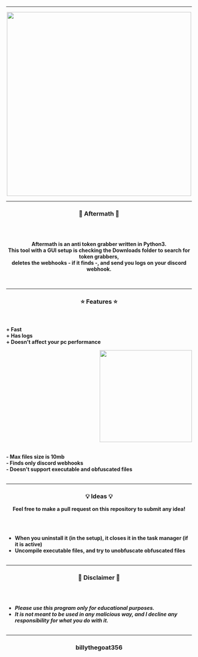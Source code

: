 -----

<p align="center">
<img src="https://repository-images.githubusercontent.com/399563822/47933843-fd9b-4490-94ae-cf102d653de0", width="500", height="500">
</p>

-----

### <p align="center">🎈 Aftermath 🎈</p>

<br><br>
<p align="center">
  <strong>Aftermath is an anti token grabber written in Python3.</strong>
  <br>
  <strong>This tool with a GUI setup is checking the Downloads folder to search for token grabbers,</strong>
  <br>
  <strong>deletes the webhooks - if it finds -, and send you logs on your discord webhook.</strong>
</p>
<br>

-----

### <p align="center">⭐ Features ⭐</p>

<br><br>
<strong>+ Fast</strong>
<br>
<strong>+ Has logs</strong>
<br>
<strong>+ Doesn't affect your pc performance</strong>
<br>

<p align="right">
<img src="https://repository-images.githubusercontent.com/399563822/47933843-fd9b-4490-94ae-cf102d653de0" width="250", height="250">
</p>

<br>
<strong>- Max files size is 10mb</strong>
<br>
<strong>- Finds only discord webhooks</strong>
<br>
<strong>- Doesn't support executable and obfuscated files</strong>
<br><br>

-----

### <p align="center">💡 Ideas 💡</p>

<p align="center"><strong>Feel free to make a pull request on this repository to submit any idea!</strong</p>

<br><br>
* When you uninstall it (in the setup), it closes it in the task manager (if it is active)
* Uncompile executable files, and try to unobfuscate obfuscated files
<br><br>


-----

### <p align="center">📌 Disclaimer 📌</p>

<br><br>
* ***Please use this program only for educational purposes.***
* ***It is not meant to be used in any malicious way, and I decline any responsibility for what you do with it.***
<br><br>

-----

### <p align="center">billythegoat356</p>
